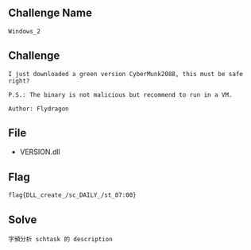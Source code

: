 ## Challenge Name
```
Windows_2
```
## Challenge
```
I just downloaded a green version CyberMunk2088, this must be safe right?  

P.S.: The binary is not malicious but recommend to run in a VM.

Author: Flydragon
```
## File
- VERSION.dll
## Flag
```
flag{DLL_create_/sc_DAILY_/st_07:00}
```
## Solve
```
字頻分析 schtask 的 description
```
